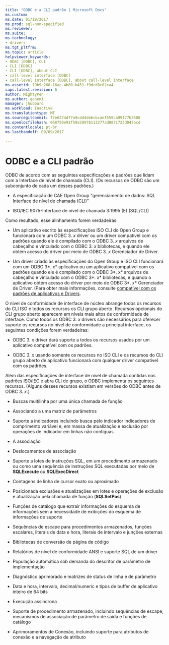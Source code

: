 ```yaml
---
title: "ODBC e a CLI padrão | Microsoft Docs"
ms.custom: 
ms.date: 01/19/2017
ms.prod: sql-non-specified
ms.reviewer: 
ms.suite: 
ms.technology:
- drivers
ms.tgt_pltfrm: 
ms.topic: article
helpviewer_keywords:
- ODBC [ODBC], CLI
- CLI [ODBC]
- CLI [ODBC], about CLI
- call-level interface [ODBC]
- call-level interface [ODBC], about call-level interface
ms.assetid: 79b9c268-16ac-4b80-b451-f9dcd8c02ca4
caps.latest.revision: 6
author: MightyPen
ms.author: genemi
manager: jhubbard
ms.workload: Inactive
ms.translationtype: MT
ms.sourcegitcommit: f7e6274d77a9cdd4de6cbcaef559ca99f77b3608
ms.openlocfilehash: 068750e91f59a20976113277ad8871723d045acd
ms.contentlocale: pt-br
ms.lasthandoff: 09/09/2017

---
```

# <a name="odbc-and-the-standard-cli"></a>ODBC e a CLI padrão
ODBC de acordo com as seguintes especificações e padrões que lidam com a Interface de nível de chamada (CLI). (Os recursos de ODBC são um subconjunto de cada um desses padrões.)  
  
-   A especificação de CAE Open Group "gerenciamento de dados: SQL Interface de nível de chamada (CLI)"  
  
-   ISO/IEC 9075-Interface de nível de chamada 3:1995 (E) (SQL/CLI)  
  
 Como resultado, esse alinhamento forem verdadeiras:  
  
-   Um aplicativo escrito às especificações ISO CLI do Open Group e funcionará com um ODBC 3. *x* driver ou um driver compatível com os padrões quando ele é compilado com o ODBC 3. *x* arquivos de cabeçalho e vinculado com o ODBC 3. *x* bibliotecas, e quando ele obtém acesso do driver por meio de ODBC 3. *x* Gerenciador de Driver.  
  
-   Um driver criado às especificações do Open Group e ISO CLI funcionará com um ODBC 3*. x* aplicativo ou um aplicativo compatível com os padrões quando ele é compilado com o ODBC 3*. x* arquivos de cabeçalho e vinculado com o ODBC 3*. x* bibliotecas, e quando o aplicativo obtém acesso do driver por meio de ODBC 3*. x* Gerenciador de Driver. (Para obter mais informações, consulte [compatível com os padrões de aplicativos e Drivers](../../odbc/reference/develop-app/standards-compliant-applications-and-drivers.md).  
  
 O nível de conformidade de interface de núcleo abrange todos os recursos do CLI ISO e todos os recursos os CLI grupo aberto. Recursos opcionais do CLI grupo aberto aparecem em níveis mais altos de conformidade de interface. Como todos os ODBC 3. *x* drivers são necessários para oferecer suporte os recursos no nível de conformidade a principal interface, os seguintes condições forem verdadeiras:  
  
-   ODBC 3. *x* driver dará suporte a todos os recursos usados por um aplicativo compatível com os padrões.  
  
-   ODBC 3. *x* usando somente os recursos no ISO CLI e os recursos do CLI grupo aberto de aplicativo funcionará com qualquer driver compatível com os padrões.  
  
 Além das especificações de interface de nível de chamada contidas nos padrões ISO/IEC e abra CLI de grupo, o ODBC implementa os seguintes recursos. (Alguns desses recursos existiam em versões do ODBC antes de ODBC 3. *x*.)  
  
-   Buscas multilinha por uma única chamada de função  
  
-   Associando a uma matriz de parâmetros  
  
-   Suporte a indicadores incluindo busca pelo indicador indicadores de comprimento variável e, em massa de atualização e exclusão por operações de indicador em linhas não contíguas  
  
-   A associação  
  
-   Deslocamentos de associação  
  
-   Suporte a lotes de instruções SQL, em um procedimento armazenado ou como uma sequência de instruções SQL executadas por meio de **SQLExecute** ou **SQLExecDirect**  
  
-   Contagens de linha de cursor exato ou aproximado  
  
-   Posicionada exclusões e atualizações em lotes e operações de exclusão e atualização pela chamada de função (**SQLSetPos**)  
  
-   Funções de catálogo que extrair informações do esquema de informações sem a necessidade de exibições do esquema de informações de suporte  
  
-   Sequências de escape para procedimentos armazenados, funções escalares, literais de data e hora, literais de intervalo e junções externas  
  
-   Bibliotecas de conversão de página de código  
  
-   Relatórios de nível de conformidade ANSI e suporte SQL de um driver  
  
-   População automática sob demanda do descritor de parâmetro de implementação  
  
-   Diagnóstico aprimorado e matrizes de status de linha e de parâmetro  
  
-   Data e hora, intervalo, decimal/numeric e tipos de buffer de aplicativo inteiro de 64 bits  
  
-   Execução assíncrona  
  
-   Suporte de procedimento armazenado, incluindo sequências de escape, mecanismos de associação de parâmetro de saída e funções de catálogo  
  
-   Aprimoramentos de Conexão, incluindo suporte para atributos de conexão e a navegação de atributo

